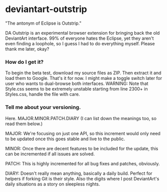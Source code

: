 # deviantart-outstrip
"The antonym of Eclipse is Outstrip."

DA Outstrip is an experimental browser extension for bringing back the old DeviantArt interface. 99% of everyone hates the Eclipse, yet they aren't even finding a loophole, so I guess I had to do everything myself. Please thank me later, okay?

### How do I get it?
To begin the beta test, download my source files as ZIP. Then extract it and load them to Google. That's it for now. I might make a toggle switch later for user who wants to dual-browse both interfaces. WARNING: Note that Style.css seems to be extremely unstable starting from line 2300+ in Styles.css, handle the file with care.

### Tell me about your versioning.
Here. MAJOR.MINOR.PATCH.DIARY (I can list down the meanings too, so read them below.)

MAJOR: We're focusing on just one API, so this increment would only need to be updated once this goes stable and live to the public.

MINOR: Once there are decent features to be included for the update, this can be incremented if all issues are solved.

PATCH: This is highly incremented for all bug fixes and patches, obviously.

DIARY: Doesn't really mean anything, basically a daily build. Perfect for helpers if forking Git is their style. Also the digits where I post DeviantArt's daily situations as a story on sleepless nights.
